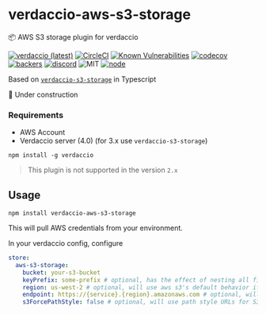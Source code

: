 # verdaccio-aws-s3-storage

📦 AWS S3 storage plugin for verdaccio

[![verdaccio (latest)](https://img.shields.io/npm/v/verdaccio-aws-s3-storage/latest.svg)](https://www.npmjs.com/package/verdaccio-aws-s3-storage)
[![CircleCI](https://circleci.com/gh/verdaccio/verdaccio-aws-s3-storage/tree/master.svg?style=svg)](https://circleci.com/gh/verdaccio/verdaccio-aws-s3-storage/tree/master)
[![Known Vulnerabilities](https://snyk.io/test/github/verdaccio/verdaccio-aws-s3-storage/badge.svg?targetFile=package.json)](https://snyk.io/test/github/verdaccio/verdaccio-aws-s3-storage?targetFile=package.json)
[![codecov](https://codecov.io/gh/verdaccio/verdaccio-aws-s3-storage/branch/master/graph/badge.svg)](https://codecov.io/gh/verdaccio/verdaccio-aws-s3-storage)
[![backers](https://opencollective.com/verdaccio/tiers/backer/badge.svg?label=Backer&color=brightgreen)](https://opencollective.com/verdaccio)
[![discord](https://img.shields.io/discord/388674437219745793.svg)](http://chat.verdaccio.org/)
![MIT](https://img.shields.io/github/license/mashape/apistatus.svg)
[![node](https://img.shields.io/node/v/verdaccio-aws-s3-storage/latest.svg)](https://www.npmjs.com/package/verdaccio-aws-s3-storage)


Based on [`verdaccio-s3-storage`](https://github.com/Remitly/verdaccio-s3-storage) in Typescript

🚧 Under construction

### Requirements

* AWS Account
* Verdaccio server (4.0) (for 3.x use `verdaccio-s3-storage`)

```
npm install -g verdaccio
```

> This plugin is not supported in the version `2.x`

## Usage

```
npm install verdaccio-aws-s3-storage
```

This will pull AWS credentials from your environment.

In your verdaccio config, configure

```yaml
store:
  aws-s3-storage:
    bucket: your-s3-bucket
    keyPrefix: some-prefix # optional, has the effect of nesting all files in a subdirectory
    region: us-west-2 # optional, will use aws s3's default behavior if not specified
    endpoint: https://{service}.{region}.amazonaws.com # optional, will use aws s3's default behavior if not specified
    s3ForcePathStyle: false # optional, will use path style URLs for S3 objects
```
